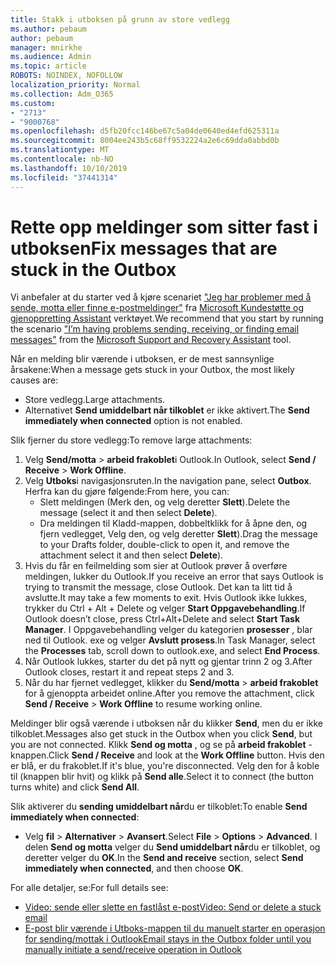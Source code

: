 ```yaml
---
title: Stakk i utboksen på grunn av store vedlegg
ms.author: pebaum
author: pebaum
manager: mnirkhe
ms.audience: Admin
ms.topic: article
ROBOTS: NOINDEX, NOFOLLOW
localization_priority: Normal
ms.collection: Adm_O365
ms.custom:
- "2713"
- "9000768"
ms.openlocfilehash: d5fb20fcc146be67c5a04de0640ed4efd625311a
ms.sourcegitcommit: 8004ee243b5c68ff9532224a2e6c69dda0abbd0b
ms.translationtype: MT
ms.contentlocale: nb-NO
ms.lasthandoff: 10/10/2019
ms.locfileid: "37441314"
---
```

# <a name="fix-messages-that-are-stuck-in-the-outbox"></a><span data-ttu-id="1b053-102">Rette opp meldinger som sitter fast i utboksen</span><span class="sxs-lookup"><span data-stu-id="1b053-102">Fix messages that are stuck in the Outbox</span></span>

<span data-ttu-id="1b053-103">Vi anbefaler at du starter ved å kjøre scenariet ["Jeg har problemer med å sende, motta eller finne e-postmeldinger"](https://aka.ms/SaRA-OutlookSendReceive) fra [Microsoft Kundestøtte og gjenoppretting Assistant](https://diagnostics.office.com/#/) verktøyet.</span><span class="sxs-lookup"><span data-stu-id="1b053-103">We recommend that you start by running the scenario ["I’m having problems sending, receiving, or finding email messages"](https://aka.ms/SaRA-OutlookSendReceive) from the [Microsoft Support and Recovery Assistant](https://diagnostics.office.com/#/) tool.</span></span>

<span data-ttu-id="1b053-104">Når en melding blir værende i utboksen, er de mest sannsynlige årsakene:</span><span class="sxs-lookup"><span data-stu-id="1b053-104">When a message gets stuck in your Outbox, the most likely causes are:</span></span>
- <span data-ttu-id="1b053-105">Store vedlegg.</span><span class="sxs-lookup"><span data-stu-id="1b053-105">Large attachments.</span></span>
- <span data-ttu-id="1b053-106">Alternativet **Send umiddelbart når tilkoblet** er ikke aktivert.</span><span class="sxs-lookup"><span data-stu-id="1b053-106">The **Send immediately when connected** option is not enabled.</span></span>

<span data-ttu-id="1b053-107">Slik fjerner du store vedlegg:</span><span class="sxs-lookup"><span data-stu-id="1b053-107">To remove large attachments:</span></span> 

1. <span data-ttu-id="1b053-108">Velg **Send/motta** > **arbeid frakoblet**i Outlook.</span><span class="sxs-lookup"><span data-stu-id="1b053-108">In Outlook, select **Send / Receive** > **Work Offline**.</span></span> 
2. <span data-ttu-id="1b053-109">Velg **Utboks**i navigasjonsruten.</span><span class="sxs-lookup"><span data-stu-id="1b053-109">In the navigation pane, select **Outbox**.</span></span> <span data-ttu-id="1b053-110">Herfra kan du gjøre følgende:</span><span class="sxs-lookup"><span data-stu-id="1b053-110">From here, you can:</span></span> 
    - <span data-ttu-id="1b053-111">Slett meldingen (Merk den, og velg deretter **Slett**).</span><span class="sxs-lookup"><span data-stu-id="1b053-111">Delete the message (select it and then select **Delete**).</span></span>
    - <span data-ttu-id="1b053-112">Dra meldingen til Kladd-mappen, dobbeltklikk for å åpne den, og fjern vedlegget, Velg den, og velg deretter **Slett**).</span><span class="sxs-lookup"><span data-stu-id="1b053-112">Drag the message to your Drafts folder, double-click to open it, and remove the attachment select it and then select **Delete**).</span></span>
3. <span data-ttu-id="1b053-113">Hvis du får en feilmelding som sier at Outlook prøver å overføre meldingen, lukker du Outlook.</span><span class="sxs-lookup"><span data-stu-id="1b053-113">If you receive an error that says Outlook is trying to transmit the message, close Outlook.</span></span> <span data-ttu-id="1b053-114">Det kan ta litt tid å avslutte.</span><span class="sxs-lookup"><span data-stu-id="1b053-114">It may take a few moments to exit.</span></span> <span data-ttu-id="1b053-115">Hvis Outlook ikke lukkes, trykker du Ctrl + Alt + Delete og velger **Start Oppgavebehandling**.</span><span class="sxs-lookup"><span data-stu-id="1b053-115">If Outlook doesn’t close, press Ctrl+Alt+Delete and select **Start Task Manager**.</span></span> <span data-ttu-id="1b053-116">I Oppgavebehandling velger du kategorien **prosesser** , blar ned til Outlook. exe og velger **Avslutt prosess**.</span><span class="sxs-lookup"><span data-stu-id="1b053-116">In Task Manager, select the **Processes** tab, scroll down to outlook.exe, and select **End Process**.</span></span>
4. <span data-ttu-id="1b053-117">Når Outlook lukkes, starter du det på nytt og gjentar trinn 2 og 3.</span><span class="sxs-lookup"><span data-stu-id="1b053-117">After Outlook closes, restart it and repeat steps 2 and 3.</span></span> 
5. <span data-ttu-id="1b053-118">Når du har fjernet vedlegget, klikker du **Send/motta** > **arbeid frakoblet** for å gjenoppta arbeidet online.</span><span class="sxs-lookup"><span data-stu-id="1b053-118">After you remove the attachment, click **Send / Receive** > **Work Offline** to resume working online.</span></span> 

<span data-ttu-id="1b053-119">Meldinger blir også værende i utboksen når du klikker **Send**, men du er ikke tilkoblet.</span><span class="sxs-lookup"><span data-stu-id="1b053-119">Messages also get stuck in the Outbox when you click **Send**, but you are not connected.</span></span> <span data-ttu-id="1b053-120">Klikk **Send og motta** , og se på **arbeid frakoblet** -knappen.</span><span class="sxs-lookup"><span data-stu-id="1b053-120">Click **Send / Receive** and look at the **Work Offline** button.</span></span> <span data-ttu-id="1b053-121">Hvis den er blå, er du frakoblet.</span><span class="sxs-lookup"><span data-stu-id="1b053-121">If it's blue, you're disconnected.</span></span> <span data-ttu-id="1b053-122">Velg den for å koble til (knappen blir hvit) og klikk på **Send alle**.</span><span class="sxs-lookup"><span data-stu-id="1b053-122">Select it to connect (the button turns white) and click **Send All**.</span></span>
 
<span data-ttu-id="1b053-123">Slik aktiverer du **sending umiddelbart når**du er tilkoblet:</span><span class="sxs-lookup"><span data-stu-id="1b053-123">To enable **Send immediately when connected**:</span></span>
 
- <span data-ttu-id="1b053-124">Velg **fil** > **Alternativer** >  **Avansert**.</span><span class="sxs-lookup"><span data-stu-id="1b053-124">Select **File** > **Options** >  **Advanced**.</span></span>
<span data-ttu-id="1b053-125">I delen **Send og motta** velger du **Send umiddelbart når**du er tilkoblet, og deretter velger du **OK**.</span><span class="sxs-lookup"><span data-stu-id="1b053-125">In the **Send and receive** section, select **Send immediately when connected**, and then choose **OK**.</span></span>
 
<span data-ttu-id="1b053-126">For alle detaljer, se:</span><span class="sxs-lookup"><span data-stu-id="1b053-126">For full details see:</span></span>
- [<span data-ttu-id="1b053-127">Video: sende eller slette en fastlåst e-post</span><span class="sxs-lookup"><span data-stu-id="1b053-127">Video: Send or delete a stuck email</span></span>](https://support.office.com/article/Video-Send-or-delete-an-email-stuck-in-your-outbox-26d5d34a-4e5f-444a-a9e8-44db04a94dec) 
- [<span data-ttu-id="1b053-128">E-post blir værende i Utboks-mappen til du manuelt starter en operasjon for sending/mottak i Outlook</span><span class="sxs-lookup"><span data-stu-id="1b053-128">Email stays in the Outbox folder until you manually initiate a send/receive operation in Outlook</span></span>](https://support.microsoft.com/help/2797572/email-stays-in-the-outbox-folder-until-you-manually-initiate-a-send-re)
